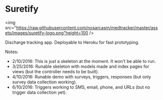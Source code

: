 # Suretify
<img src="https://raw.githubusercontent.com/nosarcasm/medtracker/master/assets/images/suretify-logo.png"height=100 />

Discharge tracking app. Deployable to Heroku for fast prototyping.

Notes:
* 2/10/2016: This is just a skeleton at the moment. It won't be able to run.
* 3/25/2016: Runable skeleton with models made and index pages for views (but the controller needs to be built).
* 4/10/2016: Runable demo with surveys, triggers, responses (but only survey data collection working).
* 6/10/2016: Triggers working to SMS, email, phone, and URLs (but no trigger data collection yet).
